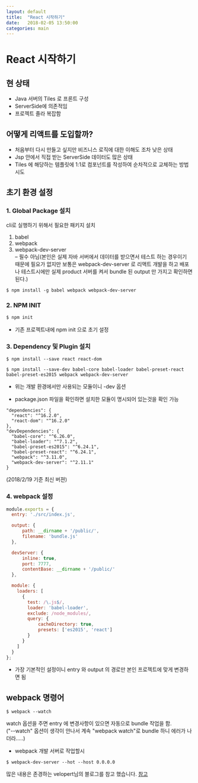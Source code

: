 ```yaml
---
layout: default
title:  "React 시작하기"
date:   2018-02-05 13:50:00
categories: main
---
```


# React 시작하기

## 현 상태
* Java 서버의 Tiles 로 프론트 구성
* ServerSide에 의존적임
* 프로젝트 졸라 복잡함

## 어떻게 리액트를 도입할까?
* 처음부터 다시 만들고 싶지만 비즈니스 로직에 대한 이해도 조차 낮은 상태
* Jsp 안에서 직접 받는 ServerSide 데이터도 많은 상태
* Tiles 에 해당하는 템플릿에 1:1로 컴포넌트를 작성하여 순차적으로 교체하는 방법 시도

## 초기 환경 설정

### 1. Global Package 설치
  cli로 실행하기 위해서 필요한 패키지 설치
1. babel
2. webpack
3. webpack-dev-server   
– 필수 아님(본인은 실제 자바 서버에서 데이터를 받으면서 테스트 하는 경우이기 때문에 필요가 없지만 보통은 webpack-dev-server 로 리액트 개발을 하고 배포나 테스트시에만 실제 product 서버를 켜서 bundle 된 output 만 가지고 확인하면 된다.)

```
$ npm install -g babel webpack webpack-dev-server
```

### 2. NPM INIT

```bash
$ npm init
```

* 기존 프로젝트내에 npm init 으로 초기 설정

### 3. Dependency 및 Plugin 설치

```
$ npm install --save react react-dom
```

```
$ npm install --save-dev babel-core babel-loader babel-preset-react babel-preset-es2015 webpack webpack-dev-server
```
* 위는 개발 환경에서만 사용되는 모듈이니 -dev 옵션

* package.json 파일을 확인하면 설치한 모듈이 명시되어 있는것을 확인 가능
```
"dependencies": {
  "react": "^16.2.0",
  "react-dom": "^16.2.0"
},
"devDependencies": {
  "babel-core": "^6.26.0",
  "babel-loader": "^7.1.2",
  "babel-preset-es2015": "^6.24.1",
  "babel-preset-react": "^6.24.1",
  "webpack": "^3.11.0",
  "webpack-dev-server": "^2.11.1"
}
```
(2018/2/19 기준 최신 버젼)

### 4. webpack 설정
```javascript
module.exports = {
  entry: './src/index.js',

  output: {
      path: __dirname + '/public/',
      filename: 'bundle.js'
  },

  devServer: {
      inline: true,
      port: 7777,
      contentBase: __dirname + '/public/'
  },

  module: {
    loaders: [
      {
        test: /\.js$/,
        loader: 'babel-loader',
        exclude: /node_modules/,
        query: {
            cacheDirectory: true,
            presets: ['es2015', 'react']
        }
      }
    ]
  }
};
```

* 가장 기본적인 설정이니 entry 와 output 의 경로만 본인 프로젝트에 맞게 변경하면 됨

## webpack 명령어
```
$ webpack --watch
```
watch 옵션을 주면 entry 에 변경사항이 있으면 자동으로 bundle 작업을 함.  
("--watch" 옵션이 생각이 안나서 계속 "webpack watch"로 bundle 하니 에러가 나더라.....)

* webpack 개발 서버로 작업할시
```
$ webpack-dev-server --hot --host 0.0.0.0
```







많은 내용은 존경하는 velopert님의 블로그를 참고 했습니다.
[참고](https://velopert.com/814)

